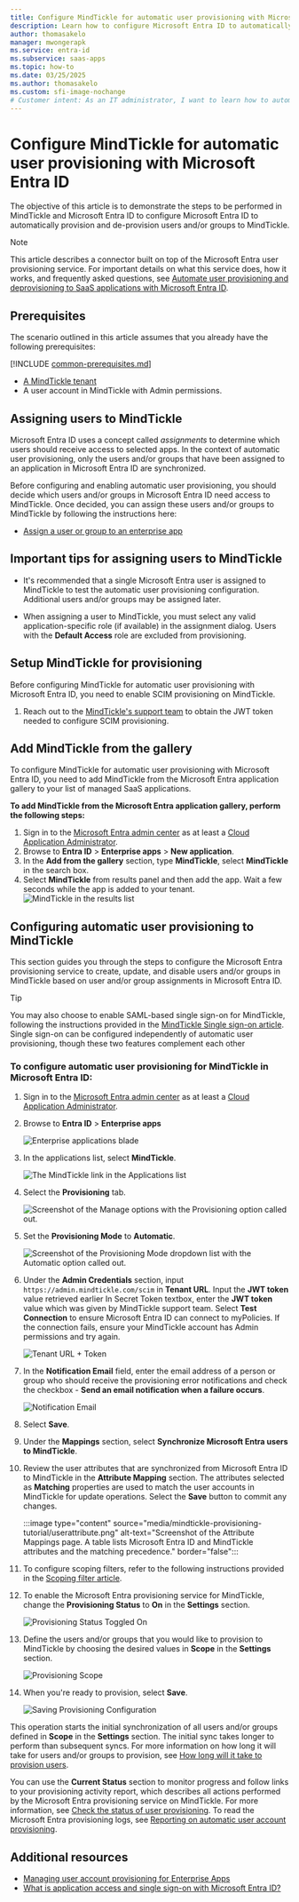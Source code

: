 ```yaml
---
title: Configure MindTickle for automatic user provisioning with Microsoft Entra ID
description: Learn how to configure Microsoft Entra ID to automatically provision and de-provision user accounts to MindTickle.
author: thomasakelo
manager: mwongerapk
ms.service: entra-id
ms.subservice: saas-apps
ms.topic: how-to
ms.date: 03/25/2025
ms.author: thomasakelo
ms.custom: sfi-image-nochange
# Customer intent: As an IT administrator, I want to learn how to automatically provision and deprovision user accounts from Microsoft Entra ID to Mindtickle so that I can streamline the user management process and ensure that users have the appropriate access to Mindtickle.
---
```


# Configure MindTickle for automatic user provisioning with Microsoft Entra ID

The objective of this article is to demonstrate the steps to be performed in MindTickle and Microsoft Entra ID to configure Microsoft Entra ID to automatically provision and de-provision users and/or groups to MindTickle.

> [!NOTE]
> This article describes a connector built on top of the Microsoft Entra user provisioning service. For important details on what this service does, how it works, and frequently asked questions, see [Automate user provisioning and deprovisioning to SaaS applications with Microsoft Entra ID](~/identity/app-provisioning/user-provisioning.md).
>

## Prerequisites

The scenario outlined in this article assumes that you already have the following prerequisites:

[!INCLUDE [common-prerequisites.md](~/identity/saas-apps/includes/common-prerequisites.md)]
* [A MindTickle tenant](https://www.mindtickle.com/)
* A user account in MindTickle with Admin permissions.

## Assigning users to MindTickle

Microsoft Entra ID uses a concept called *assignments* to determine which users should receive access to selected apps. In the context of automatic user provisioning, only the users and/or groups that have been assigned to an application in Microsoft Entra ID are synchronized.

Before configuring and enabling automatic user provisioning, you should decide which users and/or groups in Microsoft Entra ID need access to MindTickle. Once decided, you can assign these users and/or groups to MindTickle by following the instructions here:
* [Assign a user or group to an enterprise app](~/identity/enterprise-apps/assign-user-or-group-access-portal.md)

## Important tips for assigning users to MindTickle

* It's recommended that a single Microsoft Entra user is assigned to MindTickle to test the automatic user provisioning configuration. Additional users and/or groups may be assigned later.

* When assigning a user to MindTickle, you must select any valid application-specific role (if available) in the assignment dialog. Users with the **Default Access** role are excluded from provisioning.

## Setup MindTickle for provisioning

Before configuring MindTickle for automatic user provisioning with Microsoft Entra ID, you need to enable SCIM provisioning on MindTickle.


1.	Reach out to the  [MindTickle's support team](mailto:help@mindtickle.com) to obtain the JWT token needed to configure SCIM provisioning.


## Add MindTickle from the gallery

To configure MindTickle for automatic user provisioning with Microsoft Entra ID, you need to add MindTickle from the Microsoft Entra application gallery to your list of managed SaaS applications.

**To add MindTickle from the Microsoft Entra application gallery, perform the following steps:**

1. Sign in to the [Microsoft Entra admin center](https://entra.microsoft.com) as at least a [Cloud Application Administrator](~/identity/role-based-access-control/permissions-reference.md#cloud-application-administrator).
1. Browse to **Entra ID** > **Enterprise apps** > **New application**.
1. In the **Add from the gallery** section, type **MindTickle**, select **MindTickle** in the search box.
1. Select **MindTickle** from results panel and then add the app. Wait a few seconds while the app is added to your tenant.
	![MindTickle in the results list](common/search-new-app.png)

## Configuring automatic user provisioning to MindTickle 

This section guides you through the steps to configure the Microsoft Entra provisioning service to create, update, and disable users and/or groups in MindTickle based on user and/or group assignments in Microsoft Entra ID.

> [!TIP]
> You may also choose to enable SAML-based single sign-on for MindTickle, following the instructions provided in the [MindTickle Single sign-on  article](mindtickle-tutorial.md). Single sign-on can be configured independently of automatic user provisioning, though these two features complement each other

<a name='to-configure-automatic-user-provisioning-for-mindtickle-in-azure-ad'></a>

### To configure automatic user provisioning for MindTickle in Microsoft Entra ID:

1. Sign in to the [Microsoft Entra admin center](https://entra.microsoft.com) as at least a [Cloud Application Administrator](~/identity/role-based-access-control/permissions-reference.md#cloud-application-administrator).
1. Browse to **Entra ID** > **Enterprise apps**

	![Enterprise applications blade](common/enterprise-applications.png)

1. In the applications list, select **MindTickle**.

	![The MindTickle link in the Applications list](common/all-applications.png)

3. Select the **Provisioning** tab.

	![Screenshot of the Manage options with the Provisioning option called out.](common/provisioning.png)

4. Set the **Provisioning Mode** to **Automatic**.

	![Screenshot of the Provisioning Mode dropdown list with the Automatic option called out.](common/provisioning-automatic.png)

5. Under the **Admin Credentials** section, input `https://admin.mindtickle.com/scim` in **Tenant URL**. Input the **JWT token** value retrieved earlier In Secret Token textbox, enter the **JWT token** value which was given by MindTickle support team. Select **Test Connection** to ensure Microsoft Entra ID can connect to myPolicies. If the connection fails, ensure your MindTickle account has Admin permissions and try again.

	![Tenant URL + Token](common/provisioning-testconnection-tenanturltoken.png)

6. In the **Notification Email** field, enter the email address of a person or group who should receive the provisioning error notifications and check the checkbox - **Send an email notification when a failure occurs**.

	![Notification Email](common/provisioning-notification-email.png)

7. Select **Save**.

8. Under the **Mappings** section, select **Synchronize Microsoft Entra users to MindTickle**.

9. Review the user attributes that are synchronized from Microsoft Entra ID to MindTickle in the **Attribute Mapping** section. The attributes selected as **Matching** properties are used to match the user accounts in MindTickle for update operations. Select the **Save** button to commit any changes.

	:::image type="content" source="media/mindtickle-provisioning-tutorial/userattribute.png" alt-text="Screenshot of the Attribute Mappings page. A table lists Microsoft Entra ID and MindTickle attributes and the matching precedence." border="false":::

12. To configure scoping filters, refer to the following instructions provided in the [Scoping filter  article](~/identity/app-provisioning/define-conditional-rules-for-provisioning-user-accounts.md).

13. To enable the Microsoft Entra provisioning service for MindTickle, change the **Provisioning Status** to **On** in the **Settings** section.

	![Provisioning Status Toggled On](common/provisioning-toggle-on.png)

14. Define the users and/or groups that you would like to provision to MindTickle by choosing the desired values in **Scope** in the **Settings** section.

	![Provisioning Scope](common/provisioning-scope.png)

15. When you're ready to provision, select **Save**.

	![Saving Provisioning Configuration](common/provisioning-configuration-save.png)

This operation starts the initial synchronization of all users and/or groups defined in **Scope** in the **Settings** section. The initial sync takes longer to perform than subsequent syncs. For more information on how long it will take for users and/or groups to provision, see [How long will it take to provision users](~/identity/app-provisioning/application-provisioning-when-will-provisioning-finish-specific-user.md#how-long-will-it-take-to-provision-users). 

You can use the **Current Status** section to monitor progress and follow links to your provisioning activity report, which describes all actions performed by the Microsoft Entra provisioning service on MindTickle. For more information, see [Check the status of user provisioning](~/identity/app-provisioning/application-provisioning-when-will-provisioning-finish-specific-user.md). To read the Microsoft Entra provisioning logs, see [Reporting on automatic user account provisioning](~/identity/app-provisioning/check-status-user-account-provisioning.md).

## Additional resources

* [Managing user account provisioning for Enterprise Apps](~/identity/app-provisioning/configure-automatic-user-provisioning-portal.md)
* [What is application access and single sign-on with Microsoft Entra ID?](~/identity/enterprise-apps/what-is-single-sign-on.md)
